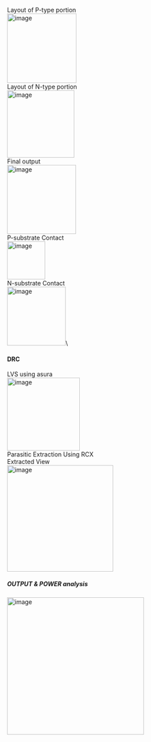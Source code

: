 Layout of P-type portion\
<img width="162" alt="image" src="https://github.com/user-attachments/assets/029dbb64-b996-4f0d-ad08-c3e26381c5d9" />\
Layout of N-type portion\
<img width="157" alt="image" src="https://github.com/user-attachments/assets/98d7c757-f13f-44e8-a027-8f8a61868623" />\
Final output\
<img width="161" alt="image" src="https://github.com/user-attachments/assets/0ed731e1-9d44-47f6-8d08-a2ace2b5f580" />\
P-substrate Contact\
<img width="89" alt="image" src="https://github.com/user-attachments/assets/44eba704-faa8-4a0f-889e-de08fd052034" />\
N-substrate Contact\
<img width="137" alt="image" src="https://github.com/user-attachments/assets/a8b5050e-dea4-437d-9ec6-f7a678fc9754" />\

#### DRC
LVS using asura\
<img width="170" alt="image" src="https://github.com/user-attachments/assets/00eaa622-3bf2-4eee-9980-783b076863d1" />\
Parasitic Extraction Using RCX\
Extracted View\
<img width="248" alt="image" src="https://github.com/user-attachments/assets/093afed1-3017-4ed6-822a-3910bf6f7d90" />

##### OUTPUT & POWER analysis
<img width="320" alt="image" src="https://github.com/user-attachments/assets/c23df66c-d4e6-4c67-8561-5f6e72a5121a" />

